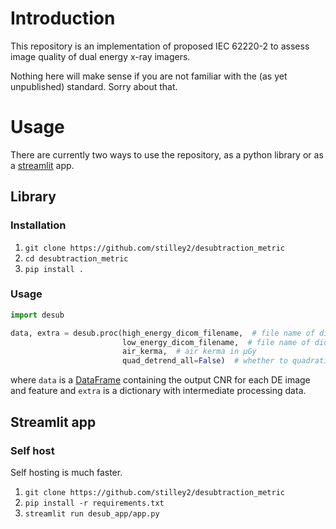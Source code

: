 # Introduction

This repository is an implementation of proposed IEC 62220-2 to assess image quality of dual energy x-ray imagers.

Nothing here will make sense if you are not familiar with the (as yet unpublished) standard. Sorry about that.

# Usage

There are currently two ways to use the repository, as a python library or as a [streamlit](https://streamlit.io/) app.

## Library

### Installation

1. `git clone https://github.com/stilley2/desubtraction_metric`
2. `cd desubtraction_metric`
3. `pip install .`

### Usage

```python
import desub

data, extra = desub.proc(high_energy_dicom_filename,  # file name of dicom file containing high energy data
                         low_energy_dicom_filename,  # file name of dicom file containing low energy data
                         air_kerma,  # air kerma in µGy
                         quad_detrend_all=False)  # whether to quadratically detrend before calculating the metric
```
where `data` is a [DataFrame](https://pandas.pydata.org/pandas-docs/stable/reference/api/pandas.DataFrame.html)
containing the output CNR for each DE image and feature and `extra` is a dictionary with intermediate processing
data.

## Streamlit app

### Self host

Self hosting is much faster.

1. `git clone https://github.com/stilley2/desubtraction_metric`
2. `pip install -r requirements.txt`
3. `streamlit run desub_app/app.py`
